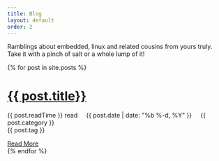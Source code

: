 ```yaml
---
title: Blog
layout: default
order: 2
---
```


<p class="text-muted">Ramblings about embedded, linux and related cousins from yours truly. <br>
Take it with a pinch of salt or a whole lump of it!
</p>

{% for post in site.posts %}
  <div class="card border-light">
    <div class="card-body">
      <h1 class="card-title"><a href="{{ post.url }}">{{ post.title}}</a></h1>
      <p class="card-text">
      <a href="#" class="fa fa-clock-o" onclick="return false"></a>{{ post.readTime }} read  &nbsp;&nbsp;&nbsp;
       <a href="#" class="fa fa-calendar" onclick="return false"></a>{{ post.date | date: "%b %-d, %Y" }}  &nbsp;&nbsp;&nbsp;
       <a href="#" class="fa fa-list-alt" onclick="return false"></a>{{ post.category }}<br>
       <a href="#" class="fa fa-tag" onclick="return false"></a>
       <span class="badge badge-info">{{ post.tag }}</span>
      </p>
      <a href="{{ post.url }}" class="btn btn-outline-success">Read More <span href="#" class="fa fa-arrow-circle-o-right" onclick="return false"></span></a>
    </div>  
  </div>
{% endfor %}

